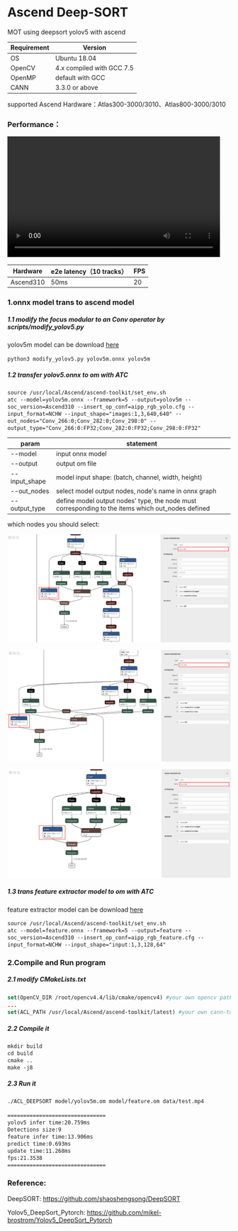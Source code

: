 # Ascend Deep-SORT
MOT using deepsort yolov5 with ascend

| Requirement | Version                   |
| ----------- | ------------------------- |
| OS          | Ubuntu 18.04              |
| OpenCV      | 4.x compiled with GCC 7.5 |
| OpenMP      | default with GCC          |
| CANN        | 3.3.0 or above            |

supported Ascend Hardware：Atlas300-3000/3010、Atlas800-3000/3010

### Performance：

<video id="video" height=272 width=480 controls="controls">
    <source src="https://infer-model.obs.cn-north-4.myhuaweicloud.com:443/deepsort/result.mp4?AccessKeyId=9ZDA1G0YE9DZH8KPKRYY&Expires=1662026166&Signature=%2BR9Fo3GdrKGdF6Ne6pIC4hB4e40%3D" type="video/mp4">
</video>



| Hardware  | e2e latency（10 tracks） | FPS  |
| --------- | ------------------------ | ---- |
| Ascend310 | 50ms                     | 20   |

### 1.onnx model trans to ascend model

##### 1.1 modify the focus modular to an Conv operator by scripts/modify_yolov5.py

yolov5m model can be download [here](https://infer-model.obs.cn-north-4.myhuaweicloud.com:443/deepsort/yolov5m.onnx?AccessKeyId=9ZDA1G0YE9DZH8KPKRYY&Expires=1662020514&Signature=S6qZw646TrHtDuiRM0mhi92WMwc%3D)

`python3 modify_yolov5.py yolov5m.onnx yolov5m`

##### 1.2 transfer yolov5.onnx to om with ATC

```shell
source /usr/local/Ascend/ascend-toolkit/set_env.sh
atc --model=yolov5m.onnx --framework=5 --output=yolov5m --soc_version=Ascend310 --insert_op_conf=aipp_rgb_yolo.cfg --input_format=NCHW --input_shape="images:1,3,640,640" --out_nodes="Conv_266:0;Conv_282:0;Conv_298:0" --output_type="Conv_266:0:FP32;Conv_282:0:FP32;Conv_298:0:FP32"

```

| param         | statement                                                    |
| ------------- | ------------------------------------------------------------ |
| --model       | input onnx model                                             |
| --output      | output om file                                               |
| --input_shape | model input shape: (batch, channel, width, height)           |
| --out_nodes   | select model output nodes, node's name in onnx graph         |
| --output_type | define model output nodes' type, the node must corresponding to the items which out_nodes defined |

which nodes you should select:

![node1](./data/node1.png)



![node2](./data/node2.png)



![node3](./data/node3.png)

##### 1.3 trans feature extractor model to om with ATC

feature extractor model can be download [here](https://infer-model.obs.cn-north-4.myhuaweicloud.com:443/deepsort/feature.onnx?AccessKeyId=9ZDA1G0YE9DZH8KPKRYY&Expires=1662020400&Signature=V4PuBePuJxqPS51xdGFCgFvFj6o%3D)

```shell
source /usr/local/Ascend/ascend-toolkit/set_env.sh
atc --model=feature.onnx --framework=5 --output=feature --soc_version=Ascend310 --insert_op_conf=aipp_rgb_feature.cfg --input_format=NCHW --input_shape="input:1,3,128,64"
```

### 2.Compile and Run program

##### 2.1 modify CMakeLists.txt 

```cmake
set(OpenCV_DIR /root/opencv4.4/lib/cmake/opencv4) #your own opencv path
...
set(ACL_PATH /usr/local/Ascend/ascend-toolkit/latest) #your own cann-toolkit path
```

##### 2.2 Compile it

```shell
mkdir build
cd build
cmake ..
make -j8
```

##### 2.3 Run it

```shell
./ACL_DEEPSORT model/yolov5m.om model/feature.om data/test.mp4

===============================
yolov5 infer time:20.759ms
Detections size:9
feature infer time:13.906ms
predict time:0.693ms
update time:11.268ms
fps:21.3538
===============================
```

### Reference:

DeepSORT: https://github.com/shaoshengsong/DeepSORT 

Yolov5_DeepSort_Pytorch: https://github.com/mikel-brostrom/Yolov5_DeepSort_Pytorch
